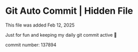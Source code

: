 # Git Auto Commit | Hidden File

This file was added Feb 12, 2025

Just for fun and keeping my daily git commit active 🤪

commit number: 137894
